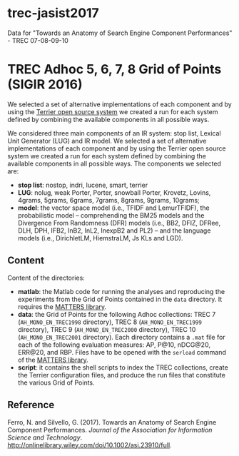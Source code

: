 # trec-jasist2017
Data for "Towards an Anatomy of Search Engine Component Performances" - TREC 07-08-09-10

# TREC Adhoc 5, 6, 7, 8 Grid of Points (SIGIR 2016)

We selected a set of alternative implementations of each component and by using the [Terrier open source system](http://terrier.org/) we created a run for each system defined by combining the available components in all possible ways.

We considered three main components of an IR system: stop list, Lexical Unit Generator (LUG) and IR model. We selected a set of alternative implementations of each component and by using the Terrier open source system we created a run for each system defined by combining the available components in all possible ways. The components we selected are:

- **stop list**: nostop, indri, lucene, smart, terrier
- **LUG**: nolug, weak Porter, Porter, snowball Porter, Krovetz, Lovins, 4grams, 5grams, 6grams, 7grams, 8grams, 9grams, 10grams;
- **model**: the vector space model (i.e., TFIDF and LemurTFIDF), the probabilistic model – comprehending the BM25 models and the Divergence From Randomness (DFR) models (i.e., BB2, DFIZ, DFRee, DLH, DPH, IFB2, InB2, InL2, InexpB2 and PL2) – and the language models (i.e., DirichletLM, HiemstraLM, Js KLs and LGD).

## Content

Content of the directories:
- **matlab**: the Matlab code for running the analyses and reproducing the experiments from the Grid of Points contained in the `data` directory. It requires the [MATTERS library](http://matters.dei.unipd.it/).
- **data**: the Grid of Points for the following Adhoc collections:  TREC 7 (`AH_MONO_EN_TREC1998` directory), TREC 8 (`AH_MONO_EN_TREC1999` directory), TREC 9 (`AH_MONO_EN_TREC2000` directory), TREC 10 (`AH_MONO_EN_TREC2001` directory). Each directory contains a `.mat` file for each of the following evaluation measures: AP, P@10, nDCG@20, ERR@20, and RBP. Files have to be opened with the `serload` command of the [MATTERS library](http://matters.dei.unipd.it/).
- **script**: it contains the shell scripts to index the TREC collections, create the Terrier configuration files, and produce the run files that constitute the various Grid of Points.

## Reference

Ferro, N. and Silvello, G. (2017). Towards an Anatomy of Search Engine Component Performances. *Journal of the Association for Information Science and Technology*. http://onlinelibrary.wiley.com/doi/10.1002/asi.23910/full.

